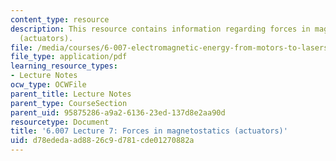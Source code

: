 ```yaml
---
content_type: resource
description: This resource contains information regarding forces in magnetostatics
  (actuators).
file: /media/courses/6-007-electromagnetic-energy-from-motors-to-lasers-spring-2011/d78ededaad8826c9d781cde01270882a_MIT6_007S11_lec07.pdf
file_type: application/pdf
learning_resource_types:
- Lecture Notes
ocw_type: OCWFile
parent_title: Lecture Notes
parent_type: CourseSection
parent_uid: 95875286-a9a2-6136-23ed-137d8e2aa90d
resourcetype: Document
title: '6.007 Lecture 7: Forces in magnetostatics (actuators)'
uid: d78ededa-ad88-26c9-d781-cde01270882a
---
```

